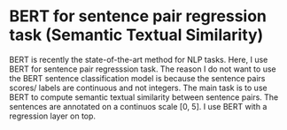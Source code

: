 # BERT for sentence pair regression task (Semantic Textual Similarity)
BERT is recently the  state-of-the-art method for NLP tasks.
Here, I use BERT for sentence pair regresssion task.
The reason I do not want to use the BERT sentence classification model is because the sentence pairs scores/ labels are continuous and not integers.
The main task is to use BERT to compute semantic textual similarity between sentence pairs.
The sentences are annotated on a continuos scale [0, 5].
I use BERT with a  regression layer on top.
